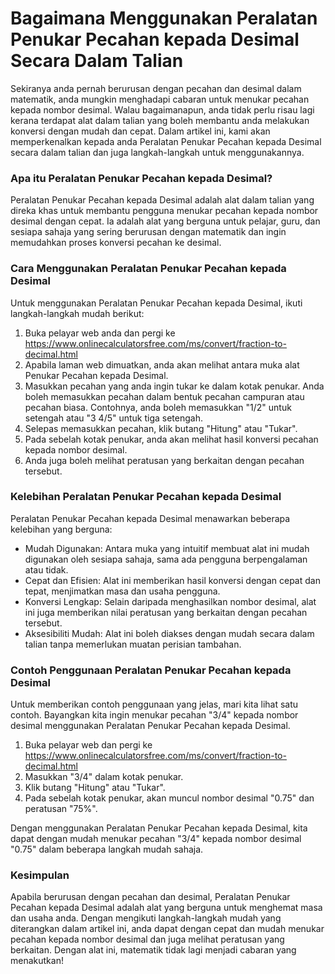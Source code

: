 Bagaimana Menggunakan Peralatan Penukar Pecahan kepada Desimal Secara Dalam Talian
==================================================================================

Sekiranya anda pernah berurusan dengan pecahan dan desimal dalam matematik, anda mungkin menghadapi cabaran untuk menukar pecahan kepada nombor desimal. Walau bagaimanapun, anda tidak perlu risau lagi kerana terdapat alat dalam talian yang boleh membantu anda melakukan konversi dengan mudah dan cepat. Dalam artikel ini, kami akan memperkenalkan kepada anda Peralatan Penukar Pecahan kepada Desimal secara dalam talian dan juga langkah-langkah untuk menggunakannya.

### Apa itu Peralatan Penukar Pecahan kepada Desimal?

Peralatan Penukar Pecahan kepada Desimal adalah alat dalam talian yang direka khas untuk membantu pengguna menukar pecahan kepada nombor desimal dengan cepat. Ia adalah alat yang berguna untuk pelajar, guru, dan sesiapa sahaja yang sering berurusan dengan matematik dan ingin memudahkan proses konversi pecahan ke desimal.

### Cara Menggunakan Peralatan Penukar Pecahan kepada Desimal

Untuk menggunakan Peralatan Penukar Pecahan kepada Desimal, ikuti langkah-langkah mudah berikut:

1. Buka pelayar web anda dan pergi ke <https://www.onlinecalculatorsfree.com/ms/convert/fraction-to-decimal.html>
2. Apabila laman web dimuatkan, anda akan melihat antara muka alat Penukar Pecahan kepada Desimal.
3. Masukkan pecahan yang anda ingin tukar ke dalam kotak penukar. Anda boleh memasukkan pecahan dalam bentuk pecahan campuran atau pecahan biasa. Contohnya, anda boleh memasukkan "1/2" untuk setengah atau "3 4/5" untuk tiga setengah.
4. Selepas memasukkan pecahan, klik butang "Hitung" atau "Tukar".
5. Pada sebelah kotak penukar, anda akan melihat hasil konversi pecahan kepada nombor desimal.
6. Anda juga boleh melihat peratusan yang berkaitan dengan pecahan tersebut.

### Kelebihan Peralatan Penukar Pecahan kepada Desimal

Peralatan Penukar Pecahan kepada Desimal menawarkan beberapa kelebihan yang berguna:

- Mudah Digunakan: Antara muka yang intuitif membuat alat ini mudah digunakan oleh sesiapa sahaja, sama ada pengguna berpengalaman atau tidak.
- Cepat dan Efisien: Alat ini memberikan hasil konversi dengan cepat dan tepat, menjimatkan masa dan usaha pengguna.
- Konversi Lengkap: Selain daripada menghasilkan nombor desimal, alat ini juga memberikan nilai peratusan yang berkaitan dengan pecahan tersebut.
- Aksesibiliti Mudah: Alat ini boleh diakses dengan mudah secara dalam talian tanpa memerlukan muatan perisian tambahan.

### Contoh Penggunaan Peralatan Penukar Pecahan kepada Desimal

Untuk memberikan contoh penggunaan yang jelas, mari kita lihat satu contoh. Bayangkan kita ingin menukar pecahan "3/4" kepada nombor desimal menggunakan Peralatan Penukar Pecahan kepada Desimal.

1. Buka pelayar web dan pergi ke <https://www.onlinecalculatorsfree.com/ms/convert/fraction-to-decimal.html>
2. Masukkan "3/4" dalam kotak penukar.
3. Klik butang "Hitung" atau "Tukar".
4. Pada sebelah kotak penukar, akan muncul nombor desimal "0.75" dan peratusan "75%".

Dengan menggunakan Peralatan Penukar Pecahan kepada Desimal, kita dapat dengan mudah menukar pecahan "3/4" kepada nombor desimal "0.75" dalam beberapa langkah mudah sahaja.

### Kesimpulan

Apabila berurusan dengan pecahan dan desimal, Peralatan Penukar Pecahan kepada Desimal adalah alat yang berguna untuk menghemat masa dan usaha anda. Dengan mengikuti langkah-langkah mudah yang diterangkan dalam artikel ini, anda dapat dengan cepat dan mudah menukar pecahan kepada nombor desimal dan juga melihat peratusan yang berkaitan. Dengan alat ini, matematik tidak lagi menjadi cabaran yang menakutkan!